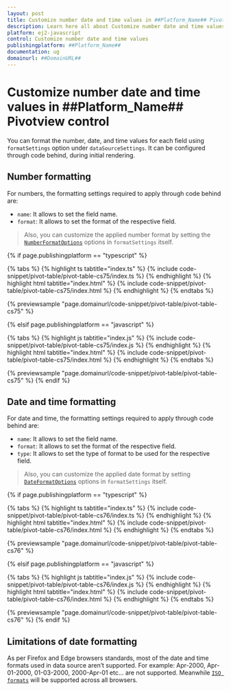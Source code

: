 ```yaml
---
layout: post
title: Customize number date and time values in ##Platform_Name## Pivotview control | Syncfusion
description: Learn here all about Customize number date and time values in Syncfusion ##Platform_Name## Pivotview control of Syncfusion Essential JS 2 and more.
platform: ej2-javascript
control: Customize number date and time values 
publishingplatform: ##Platform_Name##
documentation: ug
domainurl: ##DomainURL##
---
```


# Customize number date and time values in ##Platform_Name## Pivotview control

You can format the number, date, and time values for each field using `formatSettings` option under `dataSourceSettings`. It can be configured through code behind, during initial rendering.

## Number formatting

For numbers, the formatting settings required to apply through code behind are:

* `name`: It allows to set the field name.
* `format`: It allows to set the format of the respective field.

> Also, you can customize the applied number format by setting the [`NumberFormatOptions`](https://ej2.syncfusion.com/documentation/common/intl.html?lang=typescript#manipulating-numbers) options in `formatSettings` itself.

{% if page.publishingplatform == "typescript" %}

 {% tabs %}
{% highlight ts tabtitle="index.ts" %}
{% include code-snippet/pivot-table/pivot-table-cs75/index.ts %}
{% endhighlight %}
{% highlight html tabtitle="index.html" %}
{% include code-snippet/pivot-table/pivot-table-cs75/index.html %}
{% endhighlight %}
{% endtabs %}
        
{% previewsample "page.domainurl/code-snippet/pivot-table/pivot-table-cs75" %}

{% elsif page.publishingplatform == "javascript" %}

{% tabs %}
{% highlight js tabtitle="index.js" %}
{% include code-snippet/pivot-table/pivot-table-cs75/index.js %}
{% endhighlight %}
{% highlight html tabtitle="index.html" %}
{% include code-snippet/pivot-table/pivot-table-cs75/index.html %}
{% endhighlight %}
{% endtabs %}

{% previewsample "page.domainurl/code-snippet/pivot-table/pivot-table-cs75" %}
{% endif %}

## Date and time formatting

For date and time, the formatting settings required to apply through code behind are:

* `name`: It allows to set the field name.
* `format`: It allows to set the format of the respective field.
* `type`: It allows to set the type of format to be used for the respective field.

> Also, you can customize the applied date format by setting [`DateFormatOptions`](https://ej2.syncfusion.com/documentation/common/intl.html?lang=typescript#manipulating-datetime) options in `formatSettings` itself.

{% if page.publishingplatform == "typescript" %}

 {% tabs %}
{% highlight ts tabtitle="index.ts" %}
{% include code-snippet/pivot-table/pivot-table-cs76/index.ts %}
{% endhighlight %}
{% highlight html tabtitle="index.html" %}
{% include code-snippet/pivot-table/pivot-table-cs76/index.html %}
{% endhighlight %}
{% endtabs %}
        
{% previewsample "page.domainurl/code-snippet/pivot-table/pivot-table-cs76" %}

{% elsif page.publishingplatform == "javascript" %}

{% tabs %}
{% highlight js tabtitle="index.js" %}
{% include code-snippet/pivot-table/pivot-table-cs76/index.js %}
{% endhighlight %}
{% highlight html tabtitle="index.html" %}
{% include code-snippet/pivot-table/pivot-table-cs76/index.html %}
{% endhighlight %}
{% endtabs %}

{% previewsample "page.domainurl/code-snippet/pivot-table/pivot-table-cs76" %}
{% endif %}

## Limitations of date formatting

As per Firefox and Edge browsers standards, most of the date and time formats used in data source aren’t supported. For example: Apr-2000, Apr-01-2000, 01-03-2000, 2000-Apr-01 etc... are not supported. Meanwhile [`ISO formats`](http://www.ecma-international.org/ecma-262/5.1/#sec-15.9.1.15) will be supported across all browsers.